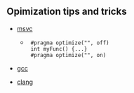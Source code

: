 ## Opimization tips and tricks


- [msvc](https://docs.microsoft.com/en-us/cpp/build/optimization-best-practices?view=msvc-160)
   - ```
      #pragma optimize("", off)
      int myFunc() {...}
      #pragma optimize("", on)
      ```
- [gcc](https://gcc.gnu.org/onlinedocs/gcc/Optimize-Options.html)

- [clang](https://clang.llvm.org/docs/Optimization-Guide.html)


